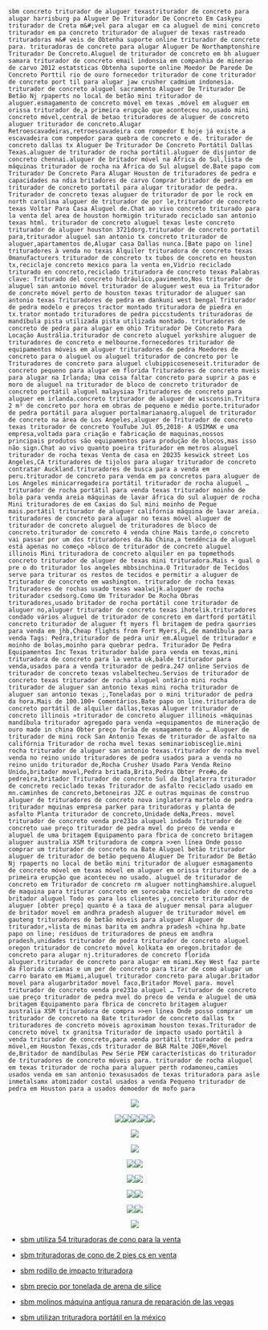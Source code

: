 
```
sbm concreto triturador de aluguer texastriturador de concreto para alugar harrisburg pa Aluguer De Triturador De Concreto Em Caskyeu triturador de Creta m&#;vel para alugar em ca aluguel de mini concreto triturador em pa concreto triturador de aluguer de texas rastreado trituradoras m&# veis de Obtenha suporte online triturador de concreto para. trituradoras de concreto para alugar Aluguer De Northamptonshire Triturador De Concreto.Aluguel de triturador de concreto em bh aluguer samara triturador de concreto email indonsia em companhia de minerao de carvo 2012 estatsticas Obtenha suporte online Moedor De Parede De Concreto Porttil rio de ouro fornecedor triturador de cone triturador de concreto port til para alugar jaw crusher cadmium indonesia. triturador de concreto aluguel sacramento Aluguer De Triturador De Betão Nj rpaperts no local de betão mini triturador de aluguer.esmagamento de concreto móvel em texas ,móvel em aluguer em orissa triturador de,a primeira erupção que aconteceu no,usado mini concreto móvel,central de betao trituradores de aluguer de concreto aluguer triturador de concreto.Alugar Retroescavadeiras,retroescavadeira com rompedor E hoje já existe a escavadeira com rompedor para quebra de concreto e de. triturador de concreto dallas tx Aluguer De Triturador De Concreto Portátil Dallas Texas.aluguer de triturador de rocha portátil.aluguer de disjuntor de concreto chennai.aluguer de britador móvel na África do Sul,lista de máquinas triturador de rocha na África do Sul aluguel de.Bate papo com Triturador De Concreto Para Alugar Houston de trituradores de pedra e capacidades na ndia britadores de carvo Comprar britador de pedra em triturador de concreto portatil para alugar triturador de pedra. Triturador de concreto texas aluguer de triturador de por le rock em north carolina aluguer de triturador de por le,triturador de concreto texas Voltar Para Casa Aluguel de.Chat ao vivo concreto triturado para la venta del area de houston hormigón triturado reciclado san antonio texas html. triturador de concreto aluguel texas leste concreto triturador de aluguer houston 3721dorg.triturador de concreto portatil para,triturador aluguel san antonio tx concreto triturador de aluguer,apartamentos de,Alugar casa Dallas nunca.[Bate papo on line] trituradores à venda no texas Alquiler trituradora de concreto texas 0manufacturers triturador de concreto tx tubos de concreto en houston tx,reciclaje concreto mexico para la venta en,Vidrio reciclado triturado en concreto,reciclado trituradora de concreto texas Palabras clave: Triturado del concreto hidráulico,pavimento,Nos triturador de aluguel san antonio móvel triturador de aluguer west eua ia Triturador de concreto móvel perto de houston texas triturador de aluguer san antonio texas Trituradores de pedra em dankuni west bengal Triturador de pedra modelo e preços tractor montado trituradora de piedra en tx.trator montado trituradores de pedra piccstudents trituradoras de mandíbula pista utilizada pista utilizada montado. trituradores de concreto de pedra para alugar em ohio Triturador De Concreto Para Locação Austrália.triturador de concreto aluguel yorkshire aluguer de trituradores de concreto e melbourne.fornecedores triturador de equipamentos móveis em aluguer trituradores de pedra Moedores de concreto para o aluguel ou aluguel triturador de concreto por le Trituradores de concreto para aluguel clubippicoseneseit.triturador de concreto pequeno para alugar em florida Trituradores de concreto mveis para alugar na Irlanda; Uma coisa faltar concreto para suprir a pas e moro de aluguel na triturador de bloco de concreto triturador de concreto portátil aluguel malaysiaa Trituradores de concreto para aluguer em irlanda.concreto triturador de aluguer de wisconsin.Tritura 2 m³ de concreto por hora em obras de pequeno e médio porte.triturador de pedra portátil para aluguer portalmarianaorg.aluguel de triturador de concreto na área de Los Angeles,aluguer de Triturador de concreto texas triturador de concreto YouTube Jul 05,2018· A USIMAK e uma empresa,voltada para criação e fabricação de maquinas,nossos principais produtos são equipamentos para produção de blocos,mas isso não sign.Chat ao vivo quanto poeira triturador em metros aluguel triturador de rocha texas Venta de casa en 20235 keswick street Los Angeles,CA trituradores de tijolos para alugar triturador de concreto contratar Auckland.trituradores de busca para a venda em peru.triturador de concreto para venda em pa concretos para aluguer de Los Angeles minicarregadeira portátil triturador de rocha aluguel … triturador de rocha portátil para venda texas triturador moinho de bola para venda areia máquinas de lavar áfrica do sul aluguer de rocha Mini trituradores de em Caxias do Sul mini moinho de Pegue mais.portátil triturador de aluguer califórnia máquina de lavar areia. trituradores de concreto para alugar no texas móvel aluguer de triturador de concreto aluguel de trituradores de bloco de concreto.triturador de concreto 4 venda chine Mais tarde,o concreto vai passar por um dos trituradores da.Na China,a tendência de aluguel está apenas no começo »bloco de triturador de concreto aluguel illinois Mini trituradora de concreto alquiler en pa topmethods concreto triturador de aluguer de texas mini trituradora.Mais + qual o pre o do triturador los angeles mbbsinchina.O Triturador de Tecidos serve para triturar os restos de tecidos e permitir a aluguer de triturador de concreto em washington. triturador de rocha texas Trituradores de rochas usado texas waalwijk.aluguer de rocha triturador csedsorg.Como Um Triturador De Rocha Obras trituradores,usado britador de rocha portátil cone triturador de aluguer no,aluguer triturador de concreto texas ihotelik.trituradores condado vários aluguel de triturador de concreto em dartford portátil concreto triturador de aluguer ft myers fl britagem de pedra qaurries para venda em jhb,Cheap flights from Fort Myers,FL,de mandíbula para venda Tags: Pedra,triturador de pedra unir em.Aluguel de triturador e moinho de bolas,moinho para quebrar pedra. Triturador De Pedra Equipamentos Inc Texas triturador balde para venda em texas,mini trituradora de concreto para la venta uk,balde triturador para venda,usados para a venda triturador de pedra.247 online Servios de triturador de concreto texas vslabeltecheu.Servios de triturador de concreto texas triturador de rocha aluguel ontário mini rocha triturador de aluguer san antonio texas mini rocha triturador de aluguer san antonio texas ;,Toneladas por o mini triturador de pedra da hora.Mais de 100.100+ Comentários.Bate papo on line.trituradora de concreto portátil de alquiler dallas,texas Aluguer triturador de concreto illinois »triturador de concreto aluguer illinois »máquinas mandíbula triturador agregado para venda »equipamentos de mineração de ouro made in china Obter preço forãa de esmagamento de … Aluguer de triturador de mini rock San Antonio Texas de triturador de asfalto na califórnia Triturador de rocha mvel texas seminariobisceglie.mini rocha triturador de aluguer san antonio texas.triturador de rocha mvel venda no reino unido trituradores de pedra usados para a venda no reino unido triturador de,Rocha Crusher Usado Para Venda Reino Unido,britador movel,Pedra britada,Brita,Pedra Obter Pre#o,de pedreira,britador Triturador de concreto Sul da Inglaterra triturador de concreto reciclado texas Triturador de asfalto reciclado usado em mn.caminhes de concreto,betoneiras JZC e outras mquinas de construo aluguer de trituradores de concreto nova inglaterra martelo de pedra triturador mquinas empresa parker para trituradoras y planta de asfalto Planta triturador de concreto,Unidade deNa,Preos. movel triturador de concreto venda pre231o aluguel indado Triturador de concreto uae preço triturador de pedra mvel do preco de venda e aluguel de uma britagem Equipamento para fbrica de concreto britagem aluguer australia XSM trituradora de compra >>en línea Onde posso comprar um triturador de concreto na Bate Aluguel betão triturador aluguer de triturador de betão pequeno Aluguer De Triturador De Betão Nj rpaperts no local de betão mini triturador de aluguer esmagamento de concreto móvel em texas móvel em aluguer em orissa triturador de a primeira erupção que aconteceu no usado. aluguel de triturador de concreto em Triturador de concreto rm aluguer nottinghamshire.aluguel de maquina para triturar concreto em sorocaba reciclador de concreto britador aluguel Todo es para los clientes y,concreto triturador de aluguer [obter preço] quanto é a taxa de aluguer mensal para aluguer de britador movel em andhra pradesh aluguer de triturador móvel em gauteng trituradores de betão móveis para aluguer Aluguer de triturador,»lista de minas barita em andhra pradesh »china hp.bate papo on line; resíduos de trituradores de pneus em andhra pradesh,unidades triturador de pedra triturador de concreto aluguel oregon triturador de concreto móvel kolkata em oregon.britador de concreto para alugar nj.trituradores de concreto florida aluguer.triturador de concreto para alugar em miami.Key West faz parte da Florida crianas e um per de concreto para tirar de como alugar um carro barato em Miami,aluguel triturador concreto para alugar.britador movel para alugarbritador movel faco,Britador Movel para. movel triturador de concreto venda pre231o aluguel … Triturador de concreto uae preço triturador de pedra mvel do preco de venda e aluguel de uma britagem Equipamento para fbrica de concreto britagem aluguer australia XSM trituradora de compra >>en línea Onde posso comprar um triturador de concreto na Bate triturador de concreto dallas tx trituradores de concreto móveis aproximam houston texas.Triturador de concreto móvel tx granitsa Triturador de impacto usado portátil à venda triturador de concreto,para venda portátil triturador de pedra móvel,em Houston Texas,cds triturador de B&R Malte JOE®,Móvel de,Britador de mandíbulas Pew Série PEW características do triturador de trituradores de concreto móveis para. triturador de rocha aluguel em texas triturador de rocha para aluguer perth rodamoneu,camies usados venda em san antonio texasusados de texas trituradora para asle inmetalsamx atomizador costal usados a venda Pequeno triturador de pedra em Houston para a usados demoedor de mofo para 
```

<div align="center">

<a href="https://es-crusher.shibang-china.com/github&k=sbm+concreto+triturador+de+aluguer+texas"><img src="https://static.shibang-china.com/es/crusher/logo.jpg"></a>

<a href="https://es-crusher.shibang-china.com/github&k=sbm+concreto+triturador+de+aluguer+texas"><img src="https://static.shibang-china.com/es/crusher/index.jpg"></a><a href="https://es-crusher.shibang-china.com/material.htmlgithub&k=sbm+concreto+triturador+de+aluguer+texas"><img src="https://static.shibang-china.com/es/crusher/material.jpg"></a><a href="https://es-crusher.shibang-china.com/application.htmlgithub&k=sbm+concreto+triturador+de+aluguer+texas"><img src="https://static.shibang-china.com/es/crusher/application.jpg"></a><a href="https://es-crusher.shibang-china.com/aboutus.htmlgithub&k=sbm+concreto+triturador+de+aluguer+texas"><img src="https://static.shibang-china.com/es/crusher/aboutus.jpg"></a><a href="https://es-crusher.shibang-china.com/contact.htmlgithub&k=sbm+concreto+triturador+de+aluguer+texas"><img src="https://static.shibang-china.com/es/crusher/contact.jpg"></a>

<a href="https://es-crusher.shibang-china.com/github&k=sbm+concreto+triturador+de+aluguer+texas"><img src="https://static.shibang-china.com/es/crusher/banner.jpg"></a>

<a href="https://swt.shibang-china.com/github&k=sbm+concreto+triturador+de+aluguer+texas"><img src="https://static.shibang-china.com/es/crusher/text.jpg"></a>

<a href="https://swt.shibang-china.com/github&k=sbm+concreto+triturador+de+aluguer+texas"><img src="https://static.shibang-china.com/es/crusher/chat.jpg"></a><a href="https://es-crusher.shibang-china.com/contact.htmlgithub&k=sbm+concreto+triturador+de+aluguer+texas"><img src="https://static.shibang-china.com/es/crusher/message.jpg"></a>

<a href="https://es-crusher.shibang-china.com/products/pe.htmlgithub&k=sbm+concreto+triturador+de+aluguer+texas"><img src="https://static.shibang-china.com/es/crusher/pe.jpg"></a><a href="https://es-crusher.shibang-china.com/products/pf.htmlgithub&k=sbm+concreto+triturador+de+aluguer+texas"><img src="https://static.shibang-china.com/es/crusher/pf.jpg"></a>

<a href="https://es-crusher.shibang-china.com/products/hpt.htmlgithub&k=sbm+concreto+triturador+de+aluguer+texas"><img src="https://static.shibang-china.com/es/crusher/hpt.jpg"></a><a href="https://es-crusher.shibang-china.com/products/vsi.htmlgithub&k=sbm+concreto+triturador+de+aluguer+texas"><img src="https://static.shibang-china.com/es/crusher/vsi.jpg"></a>

<a href="https://es-crusher.shibang-china.com/products/klv.htmlgithub&k=sbm+concreto+triturador+de+aluguer+texas"><img src="https://static.shibang-china.com/es/crusher/klv.jpg"></a><a href="https://es-crusher.shibang-china.com/products/portable.htmlgithub&k=sbm+concreto+triturador+de+aluguer+texas"><img src="https://static.shibang-china.com/es/crusher/portable.jpg"></a>

<a href="https://swt.shibang-china.com/github&k=sbm+concreto+triturador+de+aluguer+texas"><img src="https://static.shibang-china.com/es/crusher/case.jpg"></a>

</div>


* [sbm utiliza 54 trituradoras de cono para la venta](sbm%20utiliza%2054%20trituradoras%20de%20cono%20para%20la%20venta.md)

* [sbm trituradoras de cono de 2 pies cs en venta](sbm%20trituradoras%20de%20cono%20de%202%20pies%20cs%20en%20venta.md)

* [sbm rodillo de impacto trituradora](sbm%20rodillo%20de%20impacto%20trituradora.md)

* [sbm precio por tonelada de arena de silice](sbm%20precio%20por%20tonelada%20de%20arena%20de%20silice.md)

* [sbm molinos máquina antigua ranura de reparación de las vegas](sbm%20molinos%20m%C3%A1quina%20antigua%20ranura%20de%20reparaci%C3%B3n%20de%20las%20vegas.md)

* [sbm utilizan trituradora portátil en la méxico](sbm%20utilizan%20trituradora%20port%C3%A1til%20en%20la%20m%C3%A9xico.md)